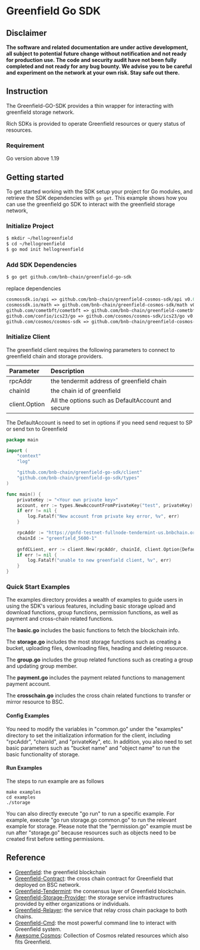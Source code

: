 # Greenfield Go SDK


## Disclaimer
**The software and related documentation are under active development, all subject to potential future change without
notification and not ready for production use. The code and security audit have not been fully completed and not ready
for any bug bounty. We advise you to be careful and experiment on the network at your own risk. Stay safe out there.**

## Instruction

The Greenfield-GO-SDK provides a thin wrapper for interacting with greenfield storage network. 

Rich SDKs is provided to operate Greenfield resources or query status of resources.

### Requirement

Go version above 1.19

## Getting started
To get started working with the SDK setup your project for Go modules, and retrieve the SDK dependencies with `go get`.
This example shows how you can use the greenfield go SDK to interact with the greenfield storage network,

### Initialize Project

```sh
$ mkdir ~/hellogreenfield
$ cd ~/hellogreenfield
$ go mod init hellogreenfield
```

### Add SDK Dependencies

```sh
$ go get github.com/bnb-chain/greenfield-go-sdk
```

replace dependencies

```go.mod
cosmossdk.io/api => github.com/bnb-chain/greenfield-cosmos-sdk/api v0.0.0-20230425074444-eb5869b05fe9
cosmossdk.io/math => github.com/bnb-chain/greenfield-cosmos-sdk/math v0.0.0-20230425074444-eb5869b05fe9
github.com/cometbft/cometbft => github.com/bnb-chain/greenfield-cometbft v0.0.1
github.com/confio/ics23/go => github.com/cosmos/cosmos-sdk/ics23/go v0.8.0
github.com/cosmos/cosmos-sdk => github.com/bnb-chain/greenfield-cosmos-sdk v0.2.0
```

### Initialize Client

The greenfield client requires the following parameters to connect to greenfield chain and storage providers.

| Parameter             | Description                                       |
|:----------------------|:--------------------------------------------------|
| rpcAddr               | the tendermit address of greenfield chain         |
| chainId               | the chain id of greenfield                        |
| client.Option  | All the options such as DefaultAccount and secure |

The DefaultAccount is need to set in options if you need send request to SP or send txn to Greenfield
```go
package main

import (
	"context"
	"log"

	"github.com/bnb-chain/greenfield-go-sdk/client"
	"github.com/bnb-chain/greenfield-go-sdk/types"
)

func main() {
	privateKey := "<Your own private key>"
	account, err := types.NewAccountFromPrivateKey("test", privateKey)
	if err != nil {
		log.Fatalf("New account from private key error, %v", err)
	}

	rpcAddr := "https://gnfd-testnet-fullnode-tendermint-us.bnbchain.org:443"
	chainId := "greenfield_5600-1"
	
	gnfdCLient, err := client.New(rpcAddr, chainId, client.Option{DefaultAccount: account})
	if err != nil {
		log.Fatalf("unable to new greenfield client, %v", err)
	}
}

```

###  Quick Start Examples

The examples directory provides a wealth of examples to guide users in using the SDK's various features, including basic storage upload and download functions, 
group functions, permission functions, as well as payment and cross-chain related functions.

The **basic.go** includes the basic functions to fetch the blockchain info.

The **storage.go** includes the most storage functions such as creating a bucket, uploading files, downloading files, heading and deleting resource.

The **group.go** includes the group related functions such as creating a group and updating group member.

The **payment.go** includes the payment related functions to management payment account.

The **crosschain.go** includes the cross chain related functions to transfer or mirror resource to BSC.


#### Config Examples

You need to modify the variables in "common.go" under the "examples" directory to set the initialization information for the client, including "rpcAddr", "chainId", and "privateKey", etc. In addition, 
you also need to set basic parameters such as "bucket name" and "object name" to run the basic functionality of storage.

#### Run Examples
The steps to run example are as follows
```
make examples
cd examples
./storage 
```

You can also directly execute "go run" to run a specific example. 
For example, execute "go run storage.go common.go" to run the relevant example for storage.
Please note that the "permission.go" example must be run after "storage.go" because resources such as objects need to be created first before setting permissions.

## Reference

- [Greenfield](https://github.com/bnb-chain/greenfield): the greenfield blockchain
- [Greenfield-Contract](https://github.com/bnb-chain/greenfield-contracts): the cross chain contract for Greenfield that deployed on BSC network.
- [Greenfield-Tendermint](https://github.com/bnb-chain/greenfield-tendermint): the consensus layer of Greenfield blockchain.
- [Greenfield-Storage-Provider](https://github.com/bnb-chain/greenfield-storage-provider): the storage service infrastructures provided by either organizations or individuals.
- [Greenfield-Relayer](https://github.com/bnb-chain/greenfield-relayer): the service that relay cross chain package to both chains.
- [Greenfield-Cmd](https://github.com/bnb-chain/greenfield-cmd): the most powerful command line to interact with Greenfield system.
- [Awesome Cosmos](https://github.com/cosmos/awesome-cosmos): Collection of Cosmos related resources which also fits Greenfield.